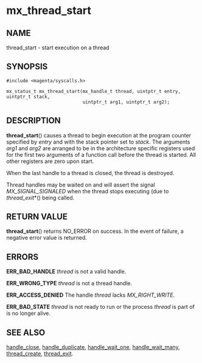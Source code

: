 # mx_thread_start

## NAME

thread_start - start execution on a thread

## SYNOPSIS

```
#include <magenta/syscalls.h>

mx_status_t mx_thread_start(mx_handle_t thread, uintptr_t entry, uintptr_t stack,
                            uintptr_t arg1, uintptr_t arg2);
```

## DESCRIPTION

**thread_start**() causes a thread to begin execution at the program
counter specified by *entry* and with the stack pointer set to *stack*.
The arguments *arg1* and *arg2* are arranged to be in the architecture
specific registers used for the first two arguments of a function call
before the thread is started.  All other registers are zero upon start.

When the last handle to a thread is closed, the thread is destroyed.

Thread handles may be waited on and will assert the signal
*MX_SIGNAL_SIGNALED* when the thread stops executing (due to
*thread_exit**() being called.

## RETURN VALUE

**thread_start**() returns NO_ERROR on success.
In the event of failure, a negative error value is returned.

## ERRORS

**ERR_BAD_HANDLE**  *thread* is not a valid handle.

**ERR_WRONG_TYPE**  *thread* is not a thread handle.

**ERR_ACCESS_DENIED**  The handle *thread* lacks *MX_RIGHT_WRITE*.

**ERR_BAD_STATE**  *thread* is not ready to run or the process *thread*
is part of is no longer alive.

## SEE ALSO

[handle_close](handle_close.md),
[handle_duplicate](handle_duplicate.md),
[handle_wait_one](handle_wait_one.md),
[handle_wait_many](handle_wait_many.md),
[thread_create](thread_create.md),
[thread_exit](thread_exit.md).
